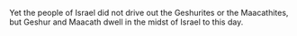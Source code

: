 Yet the people of Israel did not drive out the Geshurites or the Maacathites, but Geshur and Maacath dwell in the midst of Israel to this day.
